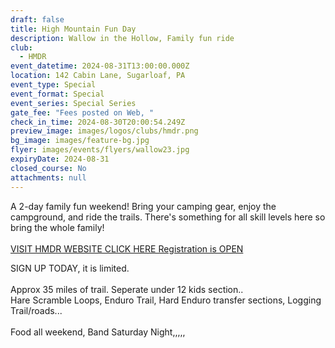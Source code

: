 ```yaml
---
draft: false
title: High Mountain Fun Day
description: Wallow in the Hollow, Family fun ride
club:
  - HMDR
event_datetime: 2024-08-31T13:00:00.000Z
location: 142 Cabin Lane, Sugarloaf, PA
event_type: Special
event_format: Special
event_series: Special Series
gate_fee: "Fees posted on Web, "
check_in_time: 2024-08-30T20:00:54.249Z
preview_image: images/logos/clubs/hmdr.png
bg_image: images/feature-bg.jpg
flyer: images/events/flyers/wallow23.jpg
expiryDate: 2024-08-31
closed_course: No
attachments: null
---
```

A 2-day family fun weekend! Bring your camping gear, enjoy the campground, and ride the trails. There's something for all skill levels here so bring the whole family!\
\
[VISIT HMDR WEBSITE CLICK HERE  Registration is OPEN](https://hmdr.org/wallow-in-the-hallow-family-fundays/)

SIGN UP TODAY, it is limited.\
\
Approx 35 miles of trail. Seperate under 12 kids section.. \
Hare Scramble Loops, Enduro Trail, Hard Enduro transfer sections, Logging Trail/roads...\
\
Food all weekend, Band Saturday Night,,,,,

